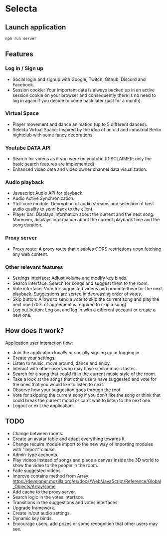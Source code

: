 # Selecta

## Launch application

```js
npm run server
```

## Features

### Log in / Sign up
- Social login and signup with Google, Twitch, Github, Discord and Facebook.
- Session cookie: Your important data is always backed up in an active session cookie on your browser and consequently there is no need to log in again if you decide to come back later (just for a month).

### Virtual Space
- Player movement and dance animation (up to 5 different dances).
- Selecta Virtual Space: Inspired by the idea of an old and industrial Berlin nightclub with some fancy decorations.

### Youtube DATA API
- Search for videos as if you were on youtube (DISCLAIMER: only the basic search features are implemented).
- Enhanced video data and video owner channel data visualization.

### Audio playback
- Javascript Audio API for playback.
- Audio Active Synchronization.
- Ytdl-core module: Decryption of audio streams and selection of best audio quality to send back to the client.
- Player bar: Displays information about the current and the next song. Moreover, displays information about the current playback time and the song duration.

### Proxy server
- Proxy route: A proxy route that disables CORS restrictions upon fetching any web content.

### Other relevant features
- Settings interface: Adjust volume and modify key binds.
- Search interface: Search for songs and suggest them to the room.
- Vote interface: Vote for suggested videos and promote them for the next playback. Suggestions are sorted in decreasing order of votes.
- Skip button: Allows to send a vote to skip the current song and play the next one (70% of agreement is required to skip a song)
- Log out button: Log out and log in with a different account or create a new one.

## How does it work?

Application user interaction flow:

- Join the application locally or socially signing up or logging in.
- Create your settings.
- Listen to music, move around, dance and enjoy.
- Interact with other users who may have similar music tastes.
- Search for a song that could fit in the current music style of the room.
- Take a look at the songs that other users have suggested and vote for the ones that you would like to listen to next.
- Observe how your suggestion goes through the roof.
- Vote for skipping the current song if you don't like the song or think that could break the current mood or can't wait to listen to the next one.
- Logout or exit the application.

## TODO

- Change between rooms.
- Create an avatar table and adapt everything towards it.
- Change require module import to the new way of importing modules with "import" clause.
- Admin-type accounts.
- Play videos instead of songs and place a canvas inside the 3D world to show the video to the people in the room.
- Fade suggested videos.
- Improve contains method from Array: https://developer.mozilla.org/es/docs/Web/JavaScript/Reference/Global_Objects/Array/some
- Add cache to the proxy server.
- Search logic in the votes interface.
- Transitions in the suggestions and votes interfaces.
- Upgrade framework.
- Create in/out audio settings.
- Dynamic key binds.
- Encourage users, add prizes or some recognition that other users may see.

